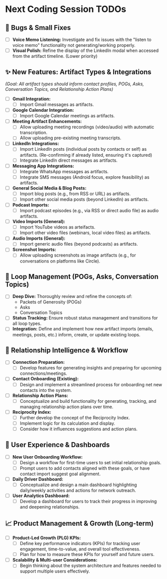 # Next Coding Session TODOs

## 🐞 Bugs & Small Fixes

-   [ ] **Voice Memo Listening:** Investigate and fix issues with the "listen to voice memo" functionality not generating/working properly.
-   [ ] **Visual Polish:** Refine the display of the LinkedIn modal when accessed from the artifact timeline. (Lower priority)

## ✨ New Features: Artifact Types & Integrations

_(Goal: All artifact types should inform contact profiles, POGs, Asks, Conversation Topics, and Relationship Action Plans)_

-   [ ] **Gmail Integration:**
    -   [ ] Import Gmail messages as artifacts.
-   [ ] **Google Calendar Integration:**
    -   [ ] Import Google Calendar meetings as artifacts.
-   [ ] **Meeting Artifact Enhancements:**
    -   [ ] Allow uploading meeting recordings (video/audio) with automatic transcription.
    -   [ ] Allow uploading pre-existing meeting transcripts.
-   [ ] **LinkedIn Integrations:**
    -   [ ] Import LinkedIn posts (individual posts by contacts or self) as artifacts. (Re-confirming if already listed, ensuring it's captured)
    -   [ ] Integrate LinkedIn direct messages as artifacts.
-   [ ] **Messaging App Integrations:**
    -   [ ] Integrate WhatsApp messages as artifacts.
    -   [ ] Integrate SMS messages (Android focus, explore feasibility) as artifacts.
-   [ ] **General Social Media & Blog Posts:**
    -   [ ] Import blog posts (e.g., from RSS or URL) as artifacts.
    -   [ ] Import other social media posts (beyond LinkedIn) as artifacts.
-   [ ] **Podcast Imports:**
    -   [ ] Import podcast episodes (e.g., via RSS or direct audio file) as audio artifacts.
-   [ ] **Video Imports (General):**
    -   [ ] Import YouTube videos as arteifacts.
    -   [ ] Import other video files (webinars, local video files) as artifacts.
-   [ ] **Audio Imports (General):**
    -   [ ] Import generic audio files (beyond podcasts) as artifacts.
-   [ ] **Screenshot Imports:**
    -   [ ] Allow uploading screenshots as image artifacts (e.g., for conversations on platforms like Circle).

## 🔄 Loop Management (POGs, Asks, Conversation Topics)

-   [ ] **Deep Dive:** Thoroughly review and refine the concepts of:
    -   Packets of Generosity (POGs)
    -   Asks
    -   Conversation Topics
-   [ ] **Status Tracking:** Ensure robust status management and transitions for all loop types.
-   [ ] **Integration:** Define and implement how new artifact imports (emails, meetings, posts, etc.) inform, create, or update existing loops.

## 🧠 Relationship Intelligence & Workflow

-   [ ] **Connection Preparation:**
    -   [ ] Develop features for generating insights and preparing for upcoming connections/meetings.
-   [ ] **Contact Onboarding (Existing):**
    -   [ ] Design and implement a streamlined process for onboarding net new contacts into the system.
-   [ ] **Relationship Action Plans:**
    -   [ ] Conceptualize and build functionality for generating, tracking, and managing relationship action plans over time.
-   [ ] **Reciprocity Index:**
    -   [ ] Further develop the concept of the Reciprocity Index.
    -   [ ] Implement logic for its calculation and display.
    -   [ ] Consider how it influences suggestions and action plans.

## 🚀 User Experience & Dashboards

-   [ ] **New User Onboarding Workflow:**
    -   [ ] Design a workflow for first-time users to set initial relationship goals.
    -   [ ] Prompt users to add contacts aligned with these goals, or have contact import suggest goal alignment.
-   [ ] **Daily Driver Dashboard:**
    -   [ ] Conceptualize and design a main dashboard highlighting daily/weekly activities and actions for network outreach.
-   [ ] **User Analytics Dashboard:**
    -   [ ] Develop a dashboard for users to track their progress in improving and deepening relationships.

## 📈 Product Management & Growth (Long-term)

-   [ ] **Product-Led Growth (PLG) KPIs:**
    -   [ ] Define key performance indicators (KPIs) for tracking user engagement, time-to-value, and overall tool effectiveness.
    -   [ ] Plan for how to measure these KPIs for yourself and future users.
-   [ ] **Scalability & Multi-user Considerations:**
    -   [ ] Begin thinking about the system architecture and features needed to support multiple users effectively. 